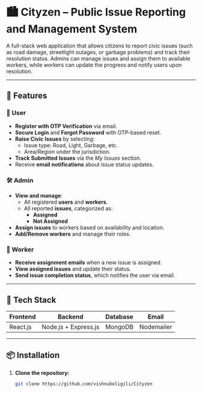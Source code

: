 
# 🏙️ Cityzen – Public Issue Reporting and Management System

A full-stack web application that allows citizens to report civic issues (such as road damage, streetlight outages, or garbage problems) and track their resolution status. Admins can manage issues and assign them to available workers, while workers can update the progress and notify users upon resolution.

---

## 🚀 Features

### 👤 User
- **Register with OTP Verification** via email.
- **Secure Login** and **Forgot Password** with OTP-based reset.
- **Raise Civic Issues** by selecting:
  - Issue type: Road, Light, Garbage, etc.
  - Area/Region under the jurisdiction.
- **Track Submitted Issues** via the *My Issues* section.
- Receive **email notifications** about issue status updates.

### 🛠️ Admin
- **View and manage**:
  - All registered **users** and **workers**.
  - All reported **issues**, categorized as:
    - **Assigned**
    - **Not Assigned**
- **Assign issues** to workers based on availability and location.
- **Add/Remove workers** and manage their roles.

### 👷 Worker
- **Receive assignment emails** when a new issue is assigned.
- **View assigned issues** and update their status.
- **Send issue completion status**, which notifies the user via email.

---

## 🧰 Tech Stack

| Frontend | Backend | Database | Email |
|----------|---------|----------|-------|
| React.js | Node.js + Express.js | MongoDB | Nodemailer |

---

## 📦 Installation

1. **Clone the repository:**
   ```bash
   git clone https://github.com/vishnuboligili/Cityzen
